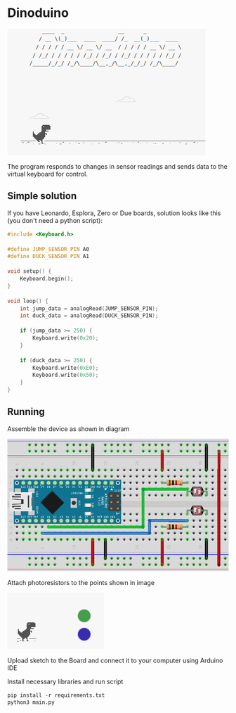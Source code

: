 # Dinoduino

![Dinoduino Gif](src/img/game.gif)

The program responds to changes in sensor readings and sends data to the virtual keyboard for control.

## Simple solution
If you have Leonardo, Esplora, Zero or Due boards, solution looks like this (you don't need a python script):

```C++
#include <Keyboard.h>

#define JUMP_SENSOR_PIN A0
#define DUCK_SENSOR_PIN A1

void setup() {
    Keyboard.begin();
}

void loop() {
    int jump_data = analogRead(JUMP_SENSOR_PIN);
    int duck_data = analogRead(DUCK_SENSOR_PIN);

    if (jump_data >= 250) {
        Keyboard.write(0x20);
    }

    if (duck_data >= 250) {
        Keyboard.write(0xE0);
        Keyboard.write(0x50);
    }
}
```

## Running
Assemble the device as shown in diagram

![Assembly Diagram](src/img/diagram.png)

Attach photoresistors to the points shown in image

![Attachment Points](src/img/points.png)

Upload sketch to the Board and connect it to your computer using Arduino IDE

Install necessary libraries and run script
```
pip install -r requirements.txt
python3 main.py
```
